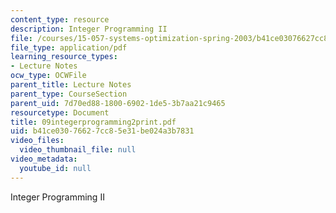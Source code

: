 ```yaml
---
content_type: resource
description: Integer Programming II
file: /courses/15-057-systems-optimization-spring-2003/b41ce03076627cc85e31be024a3b7831_09integerprogramming2print.pdf
file_type: application/pdf
learning_resource_types:
- Lecture Notes
ocw_type: OCWFile
parent_title: Lecture Notes
parent_type: CourseSection
parent_uid: 7d70ed88-1800-6902-1de5-3b7aa21c9465
resourcetype: Document
title: 09integerprogramming2print.pdf
uid: b41ce030-7662-7cc8-5e31-be024a3b7831
video_files:
  video_thumbnail_file: null
video_metadata:
  youtube_id: null
---
```

Integer Programming II

